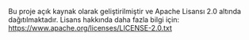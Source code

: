 Bu proje açık kaynak olarak geliştirilmiştir ve Apache Lisansı 2.0 altında 
dağıtılmaktadır. Lisans hakkında daha fazla bilgi için:
https://www.apache.org/licenses/LICENSE-2.0.txt
